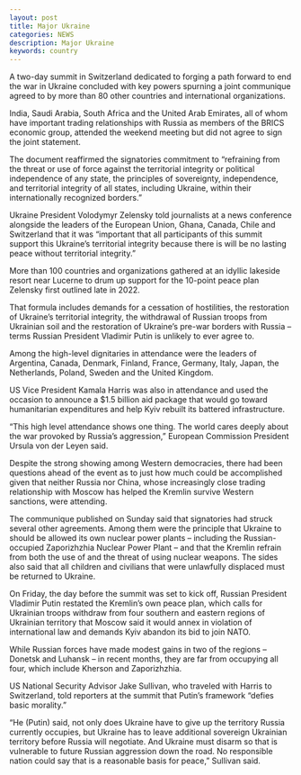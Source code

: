 ```yaml
---
layout: post
title: Major Ukraine
categories: NEWS
description: Major Ukraine 
keywords: country
---
```


A two-day summit in Switzerland dedicated to forging a path forward to end the war in Ukraine concluded with key powers spurning a joint communique agreed to by more than 80 other countries and international organizations.

India, Saudi Arabia, South Africa and the United Arab Emirates, all of whom have important trading relationships with Russia as members of the BRICS economic group, attended the weekend meeting but did not agree to sign the joint statement.

The document reaffirmed the signatories commitment to “refraining from the threat or use of force against the territorial integrity or political independence of any state, the principles of sovereignty, independence, and territorial integrity of all states, including Ukraine, within their internationally recognized borders.”

Ukraine President Volodymyr Zelensky told journalists at a news conference alongside the leaders of the European Union, Ghana, Canada, Chile and Switzerland that it was “important that all participants of this summit support this Ukraine’s territorial integrity because there is will be no lasting peace without territorial integrity.”


More than 100 countries and organizations gathered at an idyllic lakeside resort near Lucerne to drum up support for the 10-point peace plan Zelensky first outlined late in 2022.

That formula includes demands for a cessation of hostilities, the restoration of Ukraine’s territorial integrity, the withdrawal of Russian troops from Ukrainian soil and the restoration of Ukraine’s pre-war borders with Russia – terms Russian President Vladimir Putin is unlikely to ever agree to.

Among the high-level dignitaries in attendance were the leaders of Argentina, Canada, Denmark, Finland, France, Germany, Italy, Japan, the Netherlands, Poland, Sweden and the United Kingdom.

US Vice President Kamala Harris was also in attendance and used the occasion to announce a $1.5 billion aid package that would go toward humanitarian expenditures and help Kyiv rebuilt its battered infrastructure.

“This high level attendance shows one thing. The world cares deeply about the war provoked by Russia’s aggression,” European Commission President Ursula von der Leyen said.

Despite the strong showing among Western democracies, there had been questions ahead of the event as to just how much could be accomplished given that neither Russia nor China, whose increasingly close trading relationship with Moscow has helped the Kremlin survive Western sanctions, were attending.

The communique published on Sunday said that signatories had struck several other agreements. Among them were the principle that Ukraine to should be allowed its own nuclear power plants – including the Russian-occupied Zaporizhzhia Nuclear Power Plant – and that the Kremlin refrain from both the use of and the threat of using nuclear weapons. The sides also said that all children and civilians that were unlawfully displaced must be returned to Ukraine.

On Friday, the day before the summit was set to kick off, Russian President Vladimir Putin restated the Kremlin’s own peace plan, which calls for Ukrainian troops withdraw from four southern and eastern regions of Ukrainian territory that Moscow said it would annex in violation of international law and demands Kyiv abandon its bid to join NATO.

While Russian forces have made modest gains in two of the regions – Donetsk and Luhansk – in recent months, they are far from occupying all four, which include Kherson and Zaporizhzhia.

US National Security Advisor Jake Sullivan, who traveled with Harris to Switzerland, told reporters at the summit that Putin’s framework “defies basic morality.”

“He (Putin) said, not only does Ukraine have to give up the territory Russia currently occupies, but Ukraine has to leave additional sovereign Ukrainian territory before Russia will negotiate. And Ukraine must disarm so that is vulnerable to future Russian aggression down the road. No responsible nation could say that is a reasonable basis for peace,” Sullivan said.
